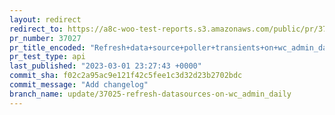 ```yaml
---
layout: redirect
redirect_to: https://a8c-woo-test-reports.s3.amazonaws.com/public/pr/37027/api/index.html
pr_number: 37027
pr_title_encoded: "Refresh+data+source+poller+transients+on+wc_admin_daily"
pr_test_type: api
last_published: "2023-03-01 23:27:43 +0000"
commit_sha: f02c2a95ac9e121f42c5fee1c3d32d23b2702bdc
commit_message: "Add changelog"
branch_name: update/37025-refresh-datasources-on-wc_admin_daily
---
```

